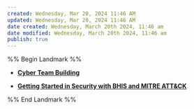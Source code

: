 ```yaml
---
created: Wednesday, Mar 20, 2024 11:46 AM
updated: Wednesday, Mar 20, 2024 11:46 AM
date created: Wednesday, March 20th 2024, 11:46 am
date modified: Wednesday, March 20th 2024, 11:46 am
publish: true
---
```


%% Begin Landmark %%
- **[Cyber Team Building](./Cyber%20Team%20Building/Cyber%20Team%20Building.md)**

- **[Getting Started in Security with BHIS and MITRE ATT&CK](./Getting%20Started%20in%20Security%20with%20BHIS%20and%20MITRE%20ATT&CK/Getting%20Started%20in%20Security%20with%20BHIS%20and%20MITRE%20ATT&CK.md)**


%% End Landmark %%